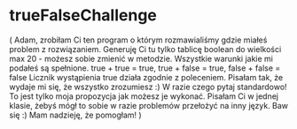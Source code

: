 # trueFalseChallenge

( Adam, zrobiłam Ci ten program o którym rozmawialiśmy gdzie miałeś problem z rozwiązaniem.
Generuję Ci tu tylko tablicę boolean do wielkości max 20 - możesz sobie zmienić w metodzie. 
Wszystkie warunki jakie mi podałeś są spełnione.
true + true = true, true + false = true, false + false = false
Licznik wystąpienia true działa zgodnie z poleceniem.
Pisałam tak, że wydaje mi się, że wszystko zrozumiesz :) W razie czego pytaj standardowo!
To jest tylko moja propozycja jak możesz je wykonać. 
Pisałam Ci w jednej klasie, żebyś mógł to sobie w razie problemów przełożyć na inny język.
Baw się :) Mam nadzieję, że pomogłam! )
